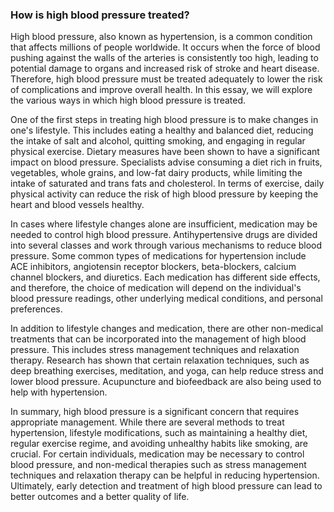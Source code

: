 ### How is high blood pressure treated?

High blood pressure, also known as hypertension, is a common condition that affects millions of people worldwide. It occurs when the force of blood pushing against the walls of the arteries is consistently too high, leading to potential damage to organs and increased risk of stroke and heart disease. Therefore, high blood pressure must be treated adequately to lower the risk of complications and improve overall health. In this essay, we will explore the various ways in which high blood pressure is treated. 

One of the first steps in treating high blood pressure is to make changes in one's lifestyle. This includes eating a healthy and balanced diet, reducing the intake of salt and alcohol, quitting smoking, and engaging in regular physical exercise. Dietary measures have been shown to have a significant impact on blood pressure. Specialists advise consuming a diet rich in fruits, vegetables, whole grains, and low-fat dairy products, while limiting the intake of saturated and trans fats and cholesterol. In terms of exercise, daily physical activity can reduce the risk of high blood pressure by keeping the heart and blood vessels healthy. 

In cases where lifestyle changes alone are insufficient, medication may be needed to control high blood pressure. Antihypertensive drugs are divided into several classes and work through various mechanisms to reduce blood pressure. Some common types of medications for hypertension include ACE inhibitors, angiotensin receptor blockers, beta-blockers, calcium channel blockers, and diuretics. Each medication has different side effects, and therefore, the choice of medication will depend on the individual's blood pressure readings, other underlying medical conditions, and personal preferences. 

In addition to lifestyle changes and medication, there are other non-medical treatments that can be incorporated into the management of high blood pressure. This includes stress management techniques and relaxation therapy. Research has shown that certain relaxation techniques, such as deep breathing exercises, meditation, and yoga, can help reduce stress and lower blood pressure. Acupuncture and biofeedback are also being used to help with hypertension. 

In summary, high blood pressure is a significant concern that requires appropriate management. While there are several methods to treat hypertension, lifestyle modifications, such as maintaining a healthy diet, regular exercise regime, and avoiding unhealthy habits like smoking, are crucial. For certain individuals, medication may be necessary to control blood pressure, and non-medical therapies such as stress management techniques and relaxation therapy can be helpful in reducing hypertension. Ultimately, early detection and treatment of high blood pressure can lead to better outcomes and a better quality of life.